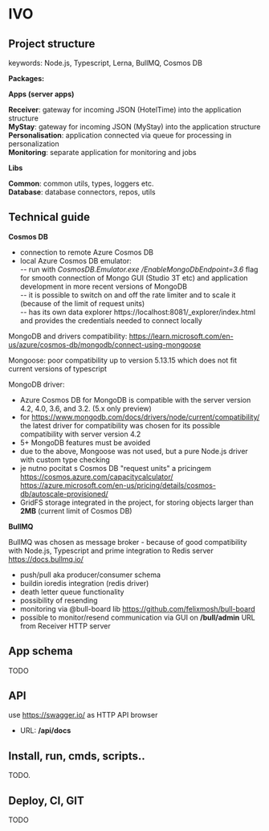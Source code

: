 # IVO


## Project structure
keywords: Node.js, Typescript, Lerna, BullMQ, Cosmos DB

**Packages:**

**Apps (server apps)**

**Receiver**: gateway for incoming JSON (HotelTime) into the application structure  
**MyStay**:  gateway for incoming JSON (MyStay) into the application structure  
**Personalisation**: application connected via queue for processing in personalization  
**Monitoring**: separate application for monitoring and jobs  

**Libs**

**Common**: common utils, types, loggers etc.  
**Database**: database connectors, repos, utils  

## Technical guide

**Cosmos DB** 

 - connection to remote Azure Cosmos DB 
 -  local Azure Cosmos DB emulator:  
 -- run with *CosmosDB.Emulator.exe /EnableMongoDbEndpoint=3.6* flag for smooth connection of Mongo GUI (Studio 3T etc) and application development in more recent versions of MongoDB  
 -- it is possible to switch on and off the rate limiter and to scale it (because of the limit of request units)  
 -- has its own data explorer  https://localhost:8081/_explorer/index.html and provides the credentials needed to connect locally  

MongoDB and drivers compatibility:
https://learn.microsoft.com/en-us/azure/cosmos-db/mongodb/connect-using-mongoose

Mongoose: poor compatibility up to version 5.13.15 which does not fit current versions of typescript

MongoDB driver: 

 - Azure Cosmos DB for MongoDB is compatible with the server version 4.2, 4.0, 3.6, and 3.2. (5.x only preview)  
 -  for https://www.mongodb.com/docs/drivers/node/current/compatibility/ the latest driver for compatibility was chosen for its possible compatibility with server version 4.2  
 - 5+ MongoDB features must be avoided  
 - due to the above, Mongoose was not used, but a pure Node.js driver with custom type checking  
 - je nutno pocitat s Cosmos DB "request units" a pricingem  https://cosmos.azure.com/capacitycalculator/  https://azure.microsoft.com/en-us/pricing/details/cosmos-db/autoscale-provisioned/  
 - GridFS storage integrated in the project, for storing objects larger than **2MB** (current limit of Cosmos DB)



**BullMQ** 

BullMQ was chosen as message broker - because of good compatibility with Node.js, Typescript and prime integration to Redis server https://docs.bullmq.io/ 

 - push/pull aka producer/consumer schema  
 - buildin ioredis integration (redis driver)  
 - death letter queue functionality  
 - possibility of resending  
 - monitoring via @bull-board lib https://github.com/felixmosh/bull-board   
 - possible to monitor/resend communication via GUI on **/bull/admin** URL from Receiver HTTP server  

## App schema
TODO

## API
use https://swagger.io/ as HTTP API browser  
 - URL: **/api/docs** 
## Install, run, cmds, scripts..

TODO.

## Deploy, CI, GIT

TODO



